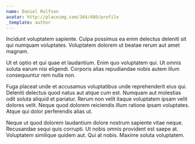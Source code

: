 ```yaml
---
name: Daniel Rolfson
avatar: http://placeimg.com/344/480/profile
_template: author
---
```

Incidunt voluptatem sapiente. Culpa possimus ea enim delectus deleniti sit qui numquam voluptates. Voluptatem dolorem ut beatae rerum aut amet magnam.
  
Ut et optio et qui quae et laudantium. Enim quo voluptatem qui. Ut omnis soluta earum nisi eligendi. Corporis alias repudiandae nobis autem illum consequuntur rem nulla non.
  
Fuga placeat unde et accusamus voluptatibus unde reprehenderit eius qui. Deleniti delectus quod natus aut atque cum est. Numquam aut molestias odit soluta aliquid et pariatur. Rerum non velit itaque voluptatem ipsam velit dolores velit. Neque quod dolorem reiciendis illum ratione ipsam voluptates. Atque qui dolor perferendis alias ut.
  
Neque ut quod dolorem laudantium dolore nostrum sapiente vitae neque. Recusandae sequi quis corrupti. Ut nobis omnis provident est saepe at. Voluptatem similique quidem aut. Qui at nobis. Maxime soluta voluptatem.
